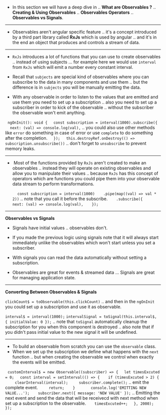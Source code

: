 
- In this section we will have a deep dive in .. **What are Observables ?** .. **Creating & Using Observables** .. **Observables Operators** .. **Observables vs Signals**.
***
- Observables aren't angular specific feature .. it's a concept introduced by a third part library called **RxJs** which is used by angular .. and it's in the end an object that produces and controls a stream of data.
***
- `RxJs` introduces a lot of functions that you can use to create observables .. instead of using subjects ... for example here we would use `interval` from `RxJs` which will emit a number every constant interval.

- Recall that `subjects` are special kind of observables where you can subscribe to the data in many components and use them .. but the difference is in `subjects` you will be manually emitting the data.

- With any observable in order to listen to the values that are emitted and use them you need to set up a subscription .. also you need to set up a subscriber in order to kick of the observable .. without the subscriber the observable won't emit anything.

  `ngOnInit(): void {`
    `const subscription = interval(1000).subscribe({`
      `next: (val) => console.log(val),` .. you could also use other methods like `error` do something in case of error or use `complete` to do something after the completion.
    `});`
    `this.destroyRef.onDestroy(() => subscription.unsubscribe())` .. don't forget to `unsubscribe` to prevent memory leaks.
***
-  Most of the functions provided by `RxJs` aren't created to make an observables .. instead they will operate on existing observables and allow you to manipulate their values .. because `RxJs` has this concept of operators which are functions you could pipe them into your observable data stream to perform transformations.

      `const subscription = interval(1000)`
      `.pipe(map((val) => val * 2))` .. note that you call it before the subscribe.
      `.subscribe({`
        `next: (val) => console.log(val),`
      `});`
***
**Observables vs Signals**

- Signals have initial values .. observables don't.
- If you made the previous logic using signals note that it will always start immediately unlike the observables which won't start unless you set a subscriber.

- With signals you can read the data automatically without setting a subscription.
- Observables are great for events & streamed data ... Signals are great for managing application state.
***
**Converting Between Observables & Signals** 

 `clickCount$ = toObservable(this.clickCount)` .. and then in the `ngOnInit` you could set up a subscription and use it as observable.

 `interval$ = interval(1000);`
 `intervalSignal = toSignal(this.interval$, { initialValue: 0 });`
  .. note that `toSignal` automatically cleanup the subscription for you when this component is destroyed .. also note that if you didn't pass initial value to the new signal it will be undefined.
***
- To build an observable from scratch you can use the `observable` class.
- When we set up the subscription we define what happens with the `next` function .. but when creating the observable we control when exactly the events will be emitted.

  `customInterval$ = new Observable((subscriber) => {`
    `let timesExcuted = 0;`
    `const interval = setInterval(() => {`
      `if (timesExcuted > 2) {`
        `clearInterval(interval);`
        `subscriber.complete();` .. emit the complete event.
        `return;`
      `}`
      
      `console.log('EMITTING NEW VALUE...');`
      `subscriber.next({ message: 'NEW VALUE' });` .. Emitting the next event and send the data that will be receivecd with next method when set up a subscription to the observable.
      `timesExcuted++;` 
    `}, 2000);`
  `});`